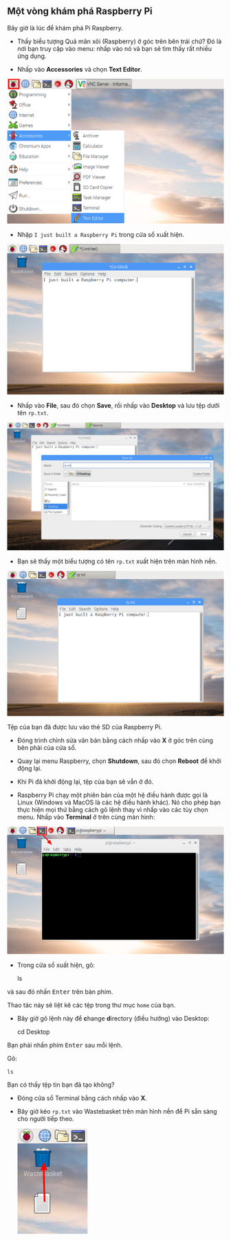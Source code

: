 ## Một vòng khám phá Raspberry Pi

Bây giờ là lúc để khám phá Pi Raspberry.

+ Thấy biểu tượng Quả mân xôi (Raspberry) ở góc trên bên trái chứ? Đó là nơi bạn truy cập vào menu: nhấp vào nó và bạn sẽ tìm thấy rất nhiều ứng dụng.

+ Nhấp vào **Accessories** và chọn **Text Editor**.

![ảnh chụp màn hình](images/pi-accessories.png)

+ Nhập `I just built a Raspberry Pi` trong cửa sổ xuất hiện.

![ảnh chụp màn hình](images/pi-text-editor.png)

+ Nhấp vào **File**, sau đó chọn **Save**, rồi nhấp vào **Desktop** và lưu tệp dưới tên `rp.txt`.

![ảnh chụp màn hình](images/pi-save.png)

+ Bạn sẽ thấy một biểu tượng có tên `rp.txt` xuất hiện trên màn hình nền.

![ảnh chụp màn hình](images/pi-saved.png)

Tệp của bạn đã được lưu vào thẻ SD của Raspberry Pi.

+ Đóng trình chỉnh sửa văn bản bằng cách nhấp vào **X** ở góc trên cùng bên phải của cửa sổ.

+ Quay lại menu Raspberry, chọn **Shutdown**, sau đó chọn **Reboot** để khởi động lại.

+ Khi Pi đã khởi động lại, tệp của bạn sẽ vẫn ở đó.

+ Raspberry Pi chạy một phiên bản của một hệ điều hành được gọi là Linux (Windows và MacOS là các hệ điều hành khác). Nó cho phép bạn thực hiện mọi thứ bằng cách gõ lệnh thay vì nhấp vào các tùy chọn menu. Nhấp vào **Terminal** ở trên cùng màn hình:

![ảnh chụp màn hình](images/pi-command-prompt.png)

+ Trong cửa sổ xuất hiện, gõ:

    ls
    

và sau đó nhấn <kbd>Enter</kbd> trên bàn phím.

Thao tác này sẽ liệt kê các tệp trong thư mục `home` của bạn.

+ Bây giờ gõ lệnh này để **c**hange **d**irectory (điều hướng) vào Desktop:

    cd Desktop
    

Bạn phải nhấn phím <kbd>Enter</kbd> sau mỗi lệnh.

Gõ:

    ls
    

Bạn có thấy tệp tin bạn đã tạo không?

+ Đóng cửa sổ Terminal bằng cách nhấp vào **X**.

+ Bây giờ kéo `rp.txt` vào Wastebasket trên màn hình nền để Pi sẵn sàng cho người tiếp theo.
    
    ![ảnh chụp màn hình](images/pi-waste.png)